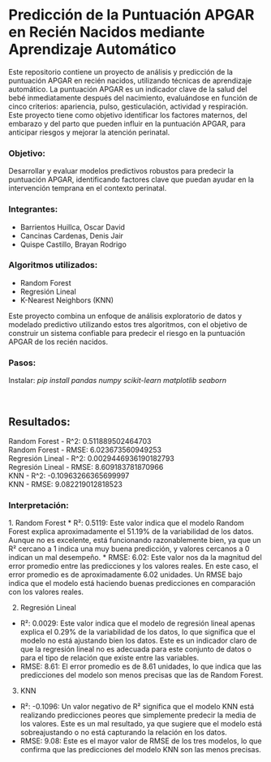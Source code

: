 <h1>Predicción de la Puntuación APGAR en Recién Nacidos mediante Aprendizaje Automático</h1>
<p>
Este repositorio contiene un proyecto de análisis y predicción de la puntuación APGAR en recién nacidos, utilizando técnicas de aprendizaje automático. La puntuación APGAR es un indicador clave de la salud del bebé inmediatamente después del nacimiento, evaluándose en función de cinco criterios: apariencia, pulso, gesticulación, actividad y respiración. Este proyecto tiene como objetivo identificar los factores maternos, del embarazo y del parto que pueden influir en la puntuación APGAR, para anticipar riesgos y mejorar la atención perinatal.
</p>

<h3>Objetivo: </h3>
<p>
Desarrollar y evaluar modelos predictivos robustos para predecir la puntuación APGAR, identificando factores clave que puedan ayudar en la intervención temprana en el contexto perinatal.
</p>
<h3>Integrantes: </h3>
<p>
   <ul>
      <li>Barrientos Huillca, Oscar David</li>
      <li>Cancinas Cardenas, Denis Jair</li>
      <li>Quispe Castillo, Brayan Rodrigo</li>
   </ul>
</p>
<h3>Algoritmos utilizados: </h3>
<p>
   <ul>
      <li>Random Forest</li>
      <li>Regresión Lineal</li>
      <li>K-Nearest Neighbors (KNN)</li>
   </ul>
</p>
<p>
   Este proyecto combina un enfoque de análisis exploratorio de datos y modelado predictivo utilizando estos tres algoritmos, con el objetivo de construir un sistema confiable para predecir el riesgo en la puntuación APGAR de los recién nacidos.
</p>
<h3>Pasos: </h3>
<p>Instalar: <i>pip install pandas numpy scikit-learn matplotlib seaborn</i></p>
<br>
<h2>Resultados:</h2>
<p>
Random Forest - R^2:         0.511889502464703 <br>
Random Forest - RMSE:        6.023673560949253 <br>
Regresión Lineal - R^2:      0.0029446936190182793 <br>
Regresión Lineal - RMSE:     8.609183781870966 <br>
KNN - R^2:                   -0.10963266365699997 <br>
KNN - RMSE:                  9.082219012818523 <br>
</p>
<h3>Interpretación: </h3>
<p>
1.   Random Forest
   *   R²: 0.5119: Este valor indica que el modelo Random Forest explica aproximadamente el 51.19% de la variabilidad de los datos. Aunque no es excelente, está funcionando razonablemente bien, ya que un R² cercano a 1 indica una muy buena predicción, y valores cercanos a 0 indican un mal desempeño.
  *   RMSE: 6.02: Este valor nos da la magnitud del error promedio entre las predicciones y los valores reales. En este caso, el error promedio es de aproximadamente 6.02 unidades. Un RMSE bajo indica que el modelo está haciendo buenas predicciones en comparación con los valores reales.
   
2.   Regresión Lineal
  *   R²: 0.0029: Este valor indica que el modelo de regresión lineal apenas explica el 0.29% de la variabilidad de los datos, lo que significa que el modelo no está ajustando bien los datos. Este es un indicador claro de que la regresión lineal no es adecuada para este conjunto de datos o para el tipo de relación que existe entre las variables.
  *   RMSE: 8.61: El error promedio es de 8.61 unidades, lo que indica que las predicciones del modelo son menos precisas que las de Random Forest.
    
3.   KNN
  *   R²: -0.1096: Un valor negativo de R² significa que el modelo KNN está realizando predicciones peores que simplemente predecir la media de los valores. Este es un mal resultado, ya que sugiere que el modelo está sobreajustando o no está capturando la relación en los datos.
  *   RMSE: 9.08: Este es el mayor valor de RMSE de los tres modelos, lo que confirma que las predicciones del modelo KNN son las menos precisas.
</p>

